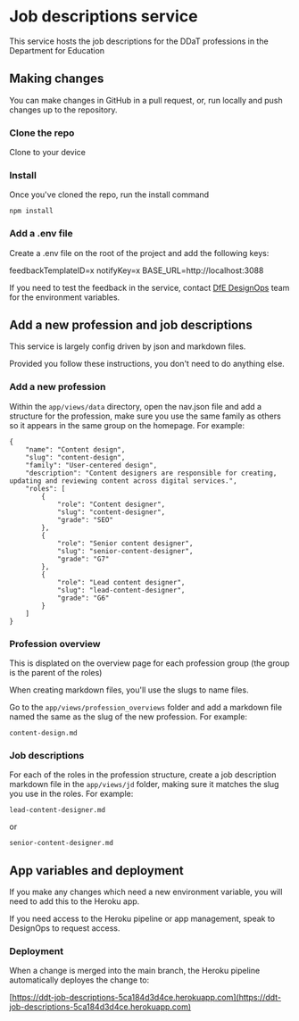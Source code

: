 # Job descriptions service

This service hosts the job descriptions for the DDaT professions in the Department for Education

## Making changes

You can make changes in GitHub in a pull request, or, run locally and push changes up to the repository.

### Clone the repo

Clone to your device

### Install

Once you've cloned the repo, run the install command

```
npm install
```

### Add a .env file

Create a .env file on the root of the project and add the following keys:

feedbackTemplateID=x
notifyKey=x
BASE_URL=http://localhost:3088

If you need to test the feedback in the service, contact [DfE DesignOps](https://design.education.gov.uk/design-ops) team for the environment variables.

## Add a new profession and job descriptions

This service is largely config driven by json and markdown files.

Provided you follow these instructions, you don't need to do anything else.

### Add a new profession

Within the `app/views/data` directory, open the nav.json file and add a structure for the profession, make sure you use the same family as others so it appears in the same group on the homepage. For example:

```
{
    "name": "Content design",
    "slug": "content-design",
    "family": "User-centered design", 
    "description": "Content designers are responsible for creating, updating and reviewing content across digital services.",
    "roles": [
        {
            "role": "Content designer",
            "slug": "content-designer",
            "grade": "SEO"
        },
        {
            "role": "Senior content designer",
            "slug": "senior-content-designer",
            "grade": "G7"
        },
        {
            "role": "Lead content designer",
            "slug": "lead-content-designer",
            "grade": "G6"
        }
    ]
}
```

### Profession overview

This is displated on the overview page for each profession group (the group is the parent of the roles)

When creating markdown files, you'll use the slugs to name files.

Go to the `app/views/profession_overviews` folder and add a markdown file named the same as the slug of the new profession. For example:

```
content-design.md
```

### Job descriptions

For each of the roles in the profession structure, create a job description markdown file in the `app/views/jd` folder, making sure it matches the slug you use in the roles. For example:

```
lead-content-designer.md
```

or 

```
senior-content-designer.md
```

## App variables and deployment

If you make any changes which need a new environment variable, you will need to add this to the Heroku app. 

If you need access to the Heroku pipeline or app management, speak to DesignOps to request access.


### Deployment

When a change is merged into the main branch, the Heroku pipeline automatically deployes the change to:

[https://ddt-job-descriptions-5ca184d3d4ce.herokuapp.com](https://ddt-job-descriptions-5ca184d3d4ce.herokuapp.com)


